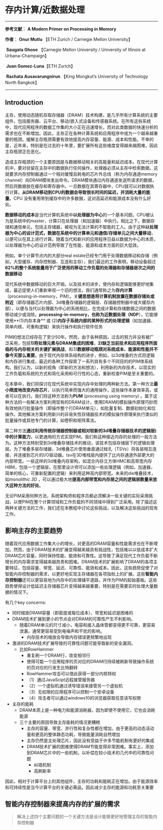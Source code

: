 # 存内计算/近数据处理

------

**参考文献**： **A Modern Primer on Processing in Memory**

**作者**： **Onur Mutlu** 【ETH Zurich  / Carnegie Mellon University】

​	     **Saugata Ghose** 【Carnegie Mellon University / University of Illinois at Urbana-Champaign】

​	     **Juan Gomez-Luna**【ETH Zurich】

​	     **Rachata Ausavarungnirun** 【King Mongkut’s University of Technology North Bangkok】



------

## Introduction

主存，使用动态随机存取存储器（DRAM）技术构建，是几乎所有计算系统的主要组件，包括服务器、云平台、移动/嵌入式设备和传感器系统。在所有这些系统中，现代应用程序的数据工作集的大小正在迅速增长，而对此类数据的快速分析的需求也在不断增加。因此，主存正在各种计算系统和应用程序中成为一个越来越重要的瓶颈。缓解主存瓶颈需要有效地提高内存容量、能源、成本和性能。不幸的是，近年来，特别是在过去的十年里，要扩展所有这些维度变得越来越困难，因此主存瓶颈正在恶化。

造成主存瓶颈的一个主要原因是与数据移动相关的高能量和延迟成本。在现代计算机中，要对驻留在主存中的数据执行任何操作，处理器必须从主存中检索数据。这就要求内存控制器通过一个相对缓慢且耗电的芯片外总线（称为内存通道memory channel）向DRAM模块发出命令。DRAM模块通过内存通道发送所请求的数据，然后将数据放在缓存和寄存器中。一旦数据在其寄存器中，CPU就可以对数据执行计算。**从DRAM移动到CPU的数据会导致很长时间的延迟，并消耗大量的能量**。CPU 没有重用带到缓存中的许多数据，这对高延迟和能源成本没有什么好处。

**数据移动的成本**是当代计算机系统中**以处理器为中心**的一个基本问题。CPU被认为是系统中的master，计算只在处理器（和加速器）中执行。相比之下，数据存储和通信单元，包括主存储器，被视为无法计算的不智能的工人。由于这种**以处理器为中心的设计范式，数据在系统中的计算单元和通信/存储单元之间大量移动**，以便可以在其上进行计算。随着当代和新兴的应用程序日益以数据为中心的本质，以处理器为中心的设计范例导致了在性能、能源和成本方面的巨大低效。

例如，单个计算节点内的大部分real estate已经专门用于处理数据移动和存储（例如，大型缓存、内存控制器、互连和主存），我们最近的工作表明，移动设备超过**62%**的整个系统能量用于广泛使用的移动工作负载的处理器和存储器层次之间的**数据移动**

现代系统中数据移动的巨大开销，以及技术的进步，使内存和逻辑能够更好地集成，最近促使人们重新审视一个旧的想法，我们通常称之为**存内计算**（processing-in-memory，PIM）。关**键思想是将计算机制放置在数据存储处或附近**（即存储器芯片内部、3d堆叠存储器的逻辑层、存储器控制器中或大缓存内部），以便与当代以处理器为中心的系统相比，在完成计算和存储数据之间的数据移动减少或消除。**processing-in-memory，也称为近数据处理（NDP**），它能够使用**(1)内存本身** 或 (2)**内存子系统内部的某种形式的处理逻辑**（如加速器、简单内核、可重构逻辑）来执行操作和执行软件任务

PIM的想法已经存在了至少50年。然而，由于各种原因，过去的努力并没有被广泛采用，包括**1)将处理元素与DRAM集成的困难**，**2)缺乏当前技术和应用程序所面临的与内存相关的关键扩展挑战**，和3)**数据移动瓶颈对系统成本、能源和性能并不像今天那么重要**。由于现代内存体系结构的进步，例如，以3d堆叠的方式将逻辑和内存进行集成，最近的各种工作探索了一系列具有多个不同目的的PIM体系结构。我们认为，以新的视角（即新的方法和想法），利用新的内存技术，以现实的工作负载和系统的方式和简化采用和可行性的心态，重新检查PIM是至关重要的。

在本章中，我们将探讨在现代系统中实现内存中处理的两种新方法。第一种方法**最小限度地改变内存芯片**，以执行简单而强大的通用操作，这些操作本身效率高，或者可以在执行。我们将这种方法称为**PUM** (processing using memory) 。属于这种方法的一些解决方案利用现有的DRAM设计，使用DRAM的模拟操作原理巧妙而有效地执行批量操作（即操作整个行DRAM单元），如批量复制、数据初始化和位操作。其他解决方案利用新兴的非易失性存储器技术的模拟操作原理来执行类似的批量操作或其他专门的计算，如卷积和矩阵乘法。

第二种方法**通过利用传统存储器控制器或相对较新的3d堆叠存储器技术的逻辑层)中的计算能力**，以更通用的方式实现PIM。我们称这种接近内存的处理的一般方法为。这种方法特别受到3d堆叠存储技术的推动，该技术包括存储层下的逻辑处理层。为了堆叠多层存储器，3d堆叠芯片使用垂直通过硅孔（TSVs）将各层相互连接，并连接到芯片的I/O驱动器。tsv在3D堆栈层内提供了比内存通道外部更大的内部带宽。一些这样的3d堆叠内存架构，如混合内存立方体HMC和高带宽内存HBM，包括一个逻辑层，在那里设计师可以添加一些处理逻辑（例如，加速器，简单的核心，可重新配置的逻辑）来利用这种高内部带宽。未来的die堆叠技术，如*monolithic 3D* ，可以通过极大地**提高内部带宽和内存层之间的逻辑层数量来放大这种方法的好处**。

无论PIM采用何种方法，系统架构师和程序员都必须解决一些关键的实际采用挑战，以使PIM在整个计算领域和工作负载的不同领域中得到广泛采用。除了描述这两种关键方法的工作，我们还在本教程中讨论这些挑战，以及解决这些挑战的现有工作。





## 影响主存的主要趋势

随着现代应用数据工作集大小的增长，对更高的DRAM容量和性能需求也在不断增加。然而，由于DRAM技术的扩展变得越来越具有挑战性，包括难以以低成本扩大DRAM芯片容量，同时保持性能、能效和可靠性。这导致了满足现代工作负载不断增长的内存需求变得越来越昂贵和困难。DRAM技术的扩展影响了DRAM的各项主要特征，包括容量、带宽、延迟、可靠性、能效和成本。因此，这些趋势促使了对智能内存控制器的需求，以更好地实现主存储器在各项指标上的扩展。这些**智能内存控制器**还可以更容易地为内存中的处理铺平道路，并作为PIM的起始基板。这些趋势使得设计低延迟主存储器芯片变得越来越重要，特别是在需要实时处理大量数据的情况下。

有几个key concerns:

* 同时缩放DRAM容量（即密度或每位成本）、带宽和延迟是困难的
* DRAM技术扩展到更小的节点会对DRAM的可靠性产生不利影响。
  * 随着DRAM单元的尺寸减小，电容和接入晶体管都变得更不可靠，更容易泄漏，通常更容易受到电噪声和干扰的影响。
    * 内存技术的缩放会导致内存错误更频繁地出现
* 激进的DRAM技术扩展导致的可靠性问题可能导致新的安全漏洞。
  * 比如RowHammer
    * 重复刷一个DRAM行，改变相邻行
    * 使得可能一个应用程序的页对应的DRAM行持续被刷新导致操作系统的页对应的行发生比特翻转
    * RowHammer攻击可以借此获得一部分内核特权
    * （1）通过JavaScipt远程接管服务器
    * （2）一个虚拟机通过诱导错误来接管另一个虚拟机
    * （3）无权限的应用程序可以控制一个安卓设备
    * （4）攻击者可以通过windows10的浏览器获取任意读写权限
* 主存的能耗
  * DRAM本质上是一种电力和能源消耗器，因为即使不使用它，它也会消耗能源
  * 三个主要的原因导致主存能耗的情况更糟糕
    * 主存的容量、带宽、并行性和复杂性都在增加，由于更高的动态活动量和更高的整体静态功耗，导致能量消耗自然增加
    * 主存仍然是主处理芯片，因此没有受益于许多节能机制有更好的集成
    * DRAM技术扩展的困难使得DRAM节能变得非常困难。事实上，添加到DRAM芯片中的一些机制，以补偿在较小技术的几代中的可靠性问题
      * 纠错机制
      * 高刷新率

因此，相对于计算平台上的其他组件，主存的功耗和能耗正在增加。由于能源效率和可持续性是当今计算平台的关键必需品，因此减少主存的能源和功耗至关重要



## 智能内存控制器来提高内存的扩展的需求

> 解决上述四个主要问题的一个关键方法是设计能够更好地管理主存的智能内存控制器

